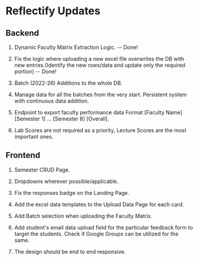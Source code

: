 # Reflectify Updates

## Backend

1. Dynamic Faculty Matrix Extraction Logic. -- Done!

2. Fix the logic where uploading a new excel file overwrites the DB with new entries.(Identify the new rows/data and update only the required portion) -- Done!

3. Batch (2022-26) Additions to the whole DB.

4. Manage data for all the batches from the very start. Persistent system with continuous data addition.

5. Endpoint to export faculty performance data Format [Faculty Name] [Semester 1] ... [Semester 8] [Overall].

6. Lab Scores are not required as a priority, Lecture Scores are the most important ones.

## Frontend

1. Semester CRUD Page.

2. Dropdowns wherever possible/applicable.

3. Fix the responses badge on the Landing Page.

4. Add the excel data templates to the Upload Data Page for each card.

5. Add Batch selection when uploading the Faculty Matrix.

6. Add student's email data upload field for the particular feedback form to target the students. Check if Google Groups can be utilized for the same.

7. The design should be end to end responsive.
